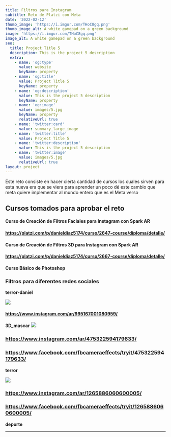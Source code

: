 ```yaml
---
title: Filtros para Instagram
subtitle: Reto de Platzi con Meta
date: '2022-02-12'
thumb_image: 'https://i.imgur.com/THoC8gq.png'
thumb_image_alt: A white gamepad on a green background
image: 'https://i.imgur.com/THoC8gq.png'
image_alt: A white gamepad on a green background
seo:
  title: Project Title 5
  description: This is the project 5 description
  extra:
    - name: 'og:type'
      value: website
      keyName: property
    - name: 'og:title'
      value: Project Title 5
      keyName: property
    - name: 'og:description'
      value: This is the project 5 description
      keyName: property
    - name: 'og:image'
      value: images/5.jpg
      keyName: property
      relativeUrl: true
    - name: 'twitter:card'
      value: summary_large_image
    - name: 'twitter:title'
      value: Project Title 5
    - name: 'twitter:description'
      value: This is the project 5 description
    - name: 'twitter:image'
      value: images/5.jpg
      relativeUrl: true
layout: project
---
```

Este reto consiste en hacer cierta cantidad de cursos los cuales sirven para esta nueva era que se viera para aprender un poco dé este cambio que meta quiere implementar al mundo entero que es el Meta verso

## **Cursos tomados para aprobar el reto**

#### Curso de Creación de Filtros Faciales para Instagram con Spark AR

#### <https://platzi.com/p/danieldiaz5174/curso/2647-course/diploma/detalle/>

#### Curso de Creación de Filtros 3D para Instagram con Spark AR

#### <https://platzi.com/p/danieldiaz5174/curso/2667-course/diploma/detalle/>

#### Curso Básico de Photoshop&#xA;&#xA;

### **Filtros para diferentes redes sociales**

**terror-daniel**

![](https://www.notion.so/image/https%3A%2F%2Fs3-us-west-2.amazonaws.com%2Fsecure.notion-static.com%2F34fcf7e8-fa2f-418e-96c6-933d29c5028b%2FCaptura_de_pantalla_(2167).png?table=block&id=cdd27336-50c5-40cb-8655-099bceba79ab&spaceId=13328bea-cc89-4468-bfca-ebe605b88e65&width=830&userId=514977c9-36d0-4e2d-886a-4c4d0a56974e&cache=v2)

#### <https://www.instagram.com/ar/995167001080959/>

**3D_mascar**
![](https://www.notion.so/image/https%3A%2F%2Fs3-us-west-2.amazonaws.com%2Fsecure.notion-static.com%2F91425835-2b79-4faa-af7c-0fb4e9bbf5ef%2F1644262419520.jpg?table=block&id=fec1251a-643b-4cae-ab9c-911b813e3191&spaceId=13328bea-cc89-4468-bfca-ebe605b88e65&width=1440&userId=514977c9-36d0-4e2d-886a-4c4d0a56974e&cache=v2)

### <https://www.instagram.com/ar/475322594179633/>
### <https://www.facebook.com/fbcameraeffects/tryit/475322594179633/>

**terror**

![](https://www.notion.so/image/https%3A%2F%2Fs3-us-west-2.amazonaws.com%2Fsecure.notion-static.com%2F83be3b62-d1e6-4aae-96ef-f2f68abe2616%2FCaptura_de_pantalla_(2170).png?table=block&id=9d88efab-1ffe-4022-9304-d8fbddf24544&spaceId=13328bea-cc89-4468-bfca-ebe605b88e65&width=820&userId=514977c9-36d0-4e2d-886a-4c4d0a56974e&cache=v2)

### <https://www.instagram.com/ar/1265886060600005/>
### <https://www.facebook.com/fbcameraeffects/tryit/1265886060600005/>

**deporte**
![]()
***
